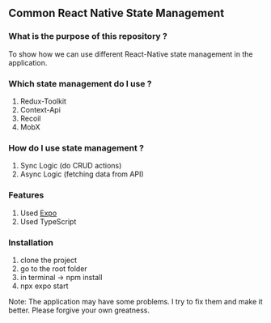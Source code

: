 ## Common React Native State Management

### What is the purpose of this repository ?

To show how we can use different React-Native state management in the application.

### Which state management do I use ?

1. Redux-Toolkit
2. Context-Api
3. Recoil
4. MobX

### How do I use state management ?

1. Sync Logic (do CRUD actions)
2. Async Logic (fetching data from API)

### Features

1. Used [Expo](https://expo.dev/)
2. Used TypeScript

### Installation

1. clone the project
2. go to the root folder
3. in terminal -> npm install
4. npx expo start

Note: The application may have some problems. I try to fix them and make it better.
Please forgive your own greatness.
